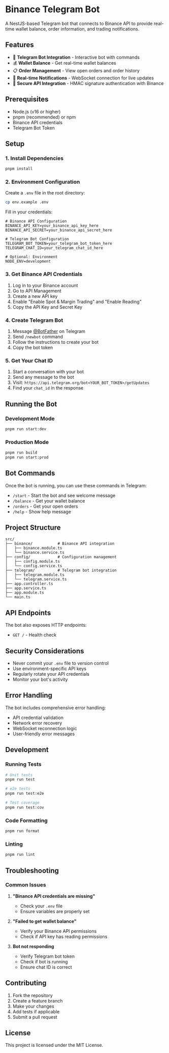 # Binance Telegram Bot

A NestJS-based Telegram bot that connects to Binance API to provide real-time wallet balance, order information, and trading notifications.

## Features

- 🤖 **Telegram Bot Integration** - Interactive bot with commands
- 💰 **Wallet Balance** - Get real-time wallet balances
- 📋 **Order Management** - View open orders and order history
- 🔔 **Real-time Notifications** - WebSocket connection for live updates
- 🔐 **Secure API Integration** - HMAC signature authentication with Binance

## Prerequisites

- Node.js (v16 or higher)
- pnpm (recommended) or npm
- Binance API credentials
- Telegram Bot Token

## Setup

### 1. Install Dependencies

```bash
pnpm install
```

### 2. Environment Configuration

Create a `.env` file in the root directory:

```bash
cp env.example .env
```

Fill in your credentials:

```env
# Binance API Configuration
BINANCE_API_KEY=your_binance_api_key_here
BINANCE_API_SECRET=your_binance_api_secret_here

# Telegram Bot Configuration
TELEGRAM_BOT_TOKEN=your_telegram_bot_token_here
TELEGRAM_CHAT_ID=your_telegram_chat_id_here

# Optional: Environment
NODE_ENV=development
```

### 3. Get Binance API Credentials

1. Log in to your Binance account
2. Go to API Management
3. Create a new API key
4. Enable "Enable Spot & Margin Trading" and "Enable Reading"
5. Copy the API Key and Secret Key

### 4. Create Telegram Bot

1. Message [@BotFather](https://t.me/botfather) on Telegram
2. Send `/newbot` command
3. Follow the instructions to create your bot
4. Copy the bot token

### 5. Get Your Chat ID

1. Start a conversation with your bot
2. Send any message to the bot
3. Visit: `https://api.telegram.org/bot<YOUR_BOT_TOKEN>/getUpdates`
4. Find your `chat_id` in the response

## Running the Bot

### Development Mode

```bash
pnpm run start:dev
```

### Production Mode

```bash
pnpm run build
pnpm run start:prod
```

## Bot Commands

Once the bot is running, you can use these commands in Telegram:

- `/start` - Start the bot and see welcome message
- `/balance` - Get your wallet balance
- `/orders` - Get your open orders
- `/help` - Show help message

## Project Structure

```
src/
├── binance/           # Binance API integration
│   ├── binance.module.ts
│   └── binance.service.ts
├── config/            # Configuration management
│   ├── config.module.ts
│   └── config.service.ts
├── telegram/          # Telegram bot integration
│   ├── telegram.module.ts
│   └── telegram.service.ts
├── app.controller.ts
├── app.service.ts
├── app.module.ts
└── main.ts
```

## API Endpoints

The bot also exposes HTTP endpoints:

- `GET /` - Health check

## Security Considerations

- Never commit your `.env` file to version control
- Use environment-specific API keys
- Regularly rotate your API credentials
- Monitor your bot's activity

## Error Handling

The bot includes comprehensive error handling:

- API credential validation
- Network error recovery
- WebSocket reconnection logic
- User-friendly error messages

## Development

### Running Tests

```bash
# Unit tests
pnpm run test

# e2e tests
pnpm run test:e2e

# Test coverage
pnpm run test:cov
```

### Code Formatting

```bash
pnpm run format
```

### Linting

```bash
pnpm run lint
```

## Troubleshooting

### Common Issues

1. **"Binance API credentials are missing"**
   - Check your `.env` file
   - Ensure variables are properly set

2. **"Failed to get wallet balance"**
   - Verify your Binance API permissions
   - Check if API key has reading permissions

3. **Bot not responding**
   - Verify Telegram bot token
   - Check if bot is running
   - Ensure chat ID is correct

## Contributing

1. Fork the repository
2. Create a feature branch
3. Make your changes
4. Add tests if applicable
5. Submit a pull request

## License

This project is licensed under the MIT License.
